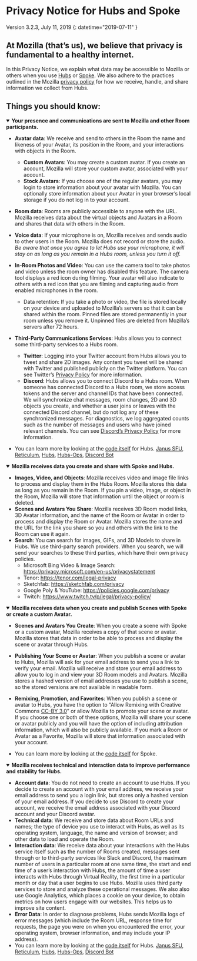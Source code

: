 # Privacy Notice for Hubs and Spoke

Version 3.2.3, July 11, 2019
{: datetime="2019-07-11" }

## At Mozilla (that’s us), we believe that privacy is fundamental to a healthy internet.

In this Privacy Notice, we explain what data may be accessible to Mozilla or others when you use [Hubs](https://hubs.mozilla.com) or [Spoke](https://hubs.mozilla.com/spoke). We also adhere to the practices outlined in the Mozilla [privacy policy](https://www.mozilla.org/privacy/) for how we receive, handle, and share information we collect from Hubs.

## Things you should know:

<details open>
  <summary>
    <strong>Your presence and communications are sent to Mozilla and other Room participants.</strong>
  </summary>

- **Avatar data**: We receive and send to others in the Room the name and likeness of your Avatar, its position in the Room, and your interactions with objects in the Room. 
  - **Custom Avatars**: You may create a custom avatar. If you create an account, Mozilla will store your custom avatar, associated with your account.
  - **Stock Avatars**: If you choose one of the regular avatars, you may login to store information about your avatar with Mozilla. You can optionally store information about your Avatar in your browser’s local storage if you do not log in to your account.  
- **Room data**: Rooms are publicly accessible to anyone with the URL. Mozilla receives data about the virtual objects and Avatars in a Room and shares that data with others in the Room.     
- **Voice data**: If your microphone is on, Mozilla receives and sends audio to other users in the Room. Mozilla does not record or store the audio.  *Be aware that once you agree to let Hubs use your microphone, it will stay on as long as you remain in a Hubs room, unless you turn it off.*
- **In-Room Photos and Video**: You can use the camera tool to take photos and video unless the room owner has disabled this feature. The camera tool displays a red icon during filming. Your avatar will also indicate to others with a red icon that you are filming and capturing audio from enabled microphones in the room.
  - Data retention: If you take a photo or video, the file is stored locally on your device and uploaded to Mozilla’s servers so that it can be shared within the room. Pinned files are stored permanently in your room unless you remove it. Unpinned files are deleted from Mozilla’s servers after 72 hours. 
- **Third-Party Communications Services**: Hubs allows you to connect some third-party services to a Hubs room.
  - **Twitter**: Logging into your Twitter account from Hubs allows you to tweet and share 2D images. Any content you tweet will be shared with Twitter and published publicly on the Twitter platform. You can see Twitter’s [Privacy Policy](https://twitter.com/en/privacy) for more information.
  - **Discord**: Hubs allows you to connect Discord to a Hubs room. When someone has connected Discord to a Hubs room, we store access tokens and the server and channel IDs that have been connected. We will synchronize chat messages, room changes, 2D and 3D objects you create, and whether a user joins or leaves with the connected Discord channel, but do not log any of these synchronized messages. For diagnostics, we log aggregated counts such as the number of messages and users who have joined relevant channels. You can see [Discord’s Privacy Policy](https://discordapp.com/privacy) for more information.

- You can learn more by looking at the [code itself](https://github.com/mozilla/hubs) for Hubs. [Janus SFU](https://github.com/mozilla/janus-plugin-sfu), [Reticulum](https://github.com/mozilla/reticulum), [Hubs](https://github.com/mozilla/hubs), [Hubs-Ops](https://github.com/mozilla/hubs-ops), [Discord Bot](https://github.com/MozillaReality/hubs-discord-bot)

</details>

<details open>
  <summary>
    <strong>Mozilla receives data you create and share with Spoke and Hubs.</strong>
  </summary>

- **Images, Video, and Objects**: Mozilla receives video and image file links to process and display them in the Hubs Room. Mozilla stores this data as long as you remain in the Room. If you pin a video, image, or object in the Room, Mozilla will store that information until the object or room is deleted.
- **Scenes and Avatars You Share**: Mozilla receives 3D Room model links, 3D Avatar information, and the name of the Room or Avatar in order to process and display the Room or Avatar. Mozilla stores the name and the URL for the link you share so you and others with the link to the Room can use it again. 
- **Search**: You can search for images, GIFs, and 3D Models to share in Hubs. We use third-party search providers. When you search, we will send your searches to these third parties, which have their own privacy policies. 
  - Microsoft Bing Video & Image Search: https://privacy.microsoft.com/en-us/privacystatement
  - Tenor: https://tenor.com/legal-privacy
  - Sketchfab: https://sketchfab.com/privacy
  - Google Poly & YouTube: https://policies.google.com/privacy
  - Twitch: https://www.twitch.tv/p/legal/privacy-policy/

<details open>
  <summary>
    <strong>Mozilla receives data when you create and publish Scenes with Spoke or create a custom Avatar.</strong>
  </summary>

- **Scenes and Avatars You Create**: When you create a scene with Spoke or a custom avatar, Mozilla receives a copy of that scene or avatar. Mozilla stores that data in order to be able to process and display the scene or avatar through Hubs. 
- **Publishing Your Scene or Avatar**: When you publish a scene or avatar to Hubs, Mozilla will ask for your email address to send you a link to verify your email. Mozilla will receive and store your email address to allow you to log in and view your 3D Room models and Avatars. Mozilla stores a hashed version of email addresses you use to publish a scene, so the stored versions are not available in readable form. 
- **Remixing, Promotion, and Favorites**: When you publish a scene or avatar to Hubs, you have the option to “Allow Remixing with Creative Commons [CC-BY 3.0](https://creativecommons.org/licenses/by/3.0/)” or allow Mozilla to promote your scene or avatar. If you choose one or both of these options, Mozilla will share your scene or avatar publicly and you will have the option of including attribution information, which will also be publicly available. If you mark a Room or Avatar as a Favorite, Mozilla will store that information associated with your account.

- You can learn more by looking at the [code itself](https://github.com/mozilla/spoke) for Spoke. 
</details>

<details open>
  <summary>
    <strong>Mozilla receives technical and interaction data to improve performance and stability for Hubs.</strong>
  </summary>

- **Account data**: You do not need to create an account to use Hubs. If you decide to create an account with your email address, we receive your email address to send you a login link, but stores only a hashed version of your email address. If you decide to use Discord to create your account, we receive the email address associated with your Discord account and your Discord avatar. 
- **Technical data**: We receive and store data about Room URLs and names; the type of device you use to interact with Hubs, as well as its operating system, language, the name and version of browser; and other data to load and operate the Room.
- **Interaction data**: We receive data about your interactions with the Hubs service itself such as the number of Rooms created, messages sent through or to third-party services like Slack and Discord, the maximum number of users in a particular room at one same time, the start and end time of a user’s interaction with Hubs, the amount of time a user interacts with Hubs through Virtual Reality, the first time in a particular month or day that a user begins to use Hubs. Mozilla uses third party services to store and analyze these operational messages. We also also use Google Analytics, which places a cookie on your device, to obtain metrics on how users engage with our websites. This helps us to improve site content.
- **Error Data**: In order to diagnose problems, Hubs sends Mozilla logs of error messages (which include the Room URL, response time for requests, the page you were on when you encountered the error, your operating system, browser information, and may include your IP address). 
- You can learn more by looking at the [code itself](https://github.com/mozilla/hubs) for Hubs.  [Janus SFU](https://github.com/mozilla/janus-plugin-sfu), [Reticulum](https://github.com/mozilla/reticulum), [Hubs](https://github.com/mozilla/hubs), [Hubs-Ops](https://github.com/mozilla/hubs-ops), [Discord Bot](https://github.com/MozillaReality/hubs-discord-bot)
</details>
